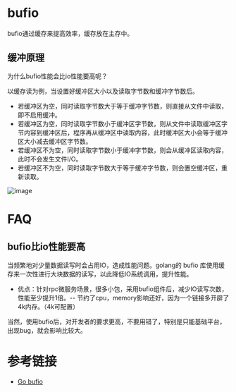 # bufio

bufio通过缓存来提高效率，缓存放在主存中。

## 缓冲原理

为什么bufio性能会比io性能要高呢？

以缓存读为例，当设置好缓冲区大小以及读取字节数和缓冲字节数后。

* 若缓冲区为空，同时读取字节数大于等于缓冲字节数，则直接从文件中读取，即不启用缓冲。
* 若缓冲区为空，同时读取字节数小于缓冲区字节数，则从文件中读取缓冲区字节内容到缓冲区后，程序再从缓冲区中读取内容，此时缓冲区大小会等于缓冲区大小减去缓冲区字节数。
* 若缓冲区不为空，同时读取字节数小于缓冲字节数，则会从缓冲区读取内容，此时不会发生文件I/O。
* 若缓冲区不为空，同时读取字节数大于等于缓冲字节数，则会置空缓冲区，重新读取。

![image](https://github.com/user-attachments/assets/4f103da2-daad-46f5-8f28-1804f2c1c210)

# FAQ

## bufio比io性能要高

当频繁地对少量数据读写时会占用IO，造成性能问题。golang的 bufio 库使用缓存来一次性进行大块数据的读写，以此降低IO系统调用，提升性能。

* 优点：针对rpc微服务场景，很多小包，采用bufio组件后，减少IO读写次数，性能至少提升1倍。-- 节约了cpu，memory影响还好，因为一个链接多开辟了4k内存。（4k可配置）

当然，使用bufio后，对开发者的要求更高，不要用错了，特别是只能基础平台，出现bug，就会影响比较大。

# 参考链接

- [Go bufio](https://blog.csdn.net/JunChow520/article/details/115567330)
